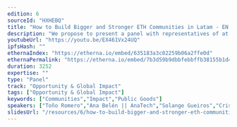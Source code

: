 ```yaml
---
edition: 6
sourceId: "HXHEBQ"
title: "How to Build Bigger and Stronger ETH Communities in Latam - EN ESPAÑOL"
description: "We propose to present a panel with representatives of at least five Ethereum communities in Latam in order to review what has been achieved so far, the main challenges they face and the vision they have regarding the future. From this discussion, the audience will be able to draw conclusions regarding the degree of progress of the different communities, understand the particular difficulties of each country and identify if there is a common vision for Latam."
youtubeUrl: "https://youtu.be/EX461Vx24UQ"
ipfsHash: ""
ethernaIndex: "https://etherna.io/embed/635183a3c02259b06a2ffe0d"
ethernaPermalink: "https://etherna.io/embed/7b3d59b9dbbfebbffb38155b1d4347dce72ec177a3b1be4099745c8caa6316e5"
duration: 3252
expertise: ""
type: "Panel"
track: "Opportunity & Global Impact"
tags: ["Opportunity & Global Impact"]
keywords: ["Communities","Impact","Public Goods"]
speakers: ["Toño Romero","Ana Belén || AnaTech","Solange Gueiros","Crisgarner","Juan David Reyes","Romina Ayelén Sejas"]
slidesUrl: "/resources/6/how-to-build-bigger-and-stronger-eth-communities-in-latam-en-espanol.pdf"
---
```

